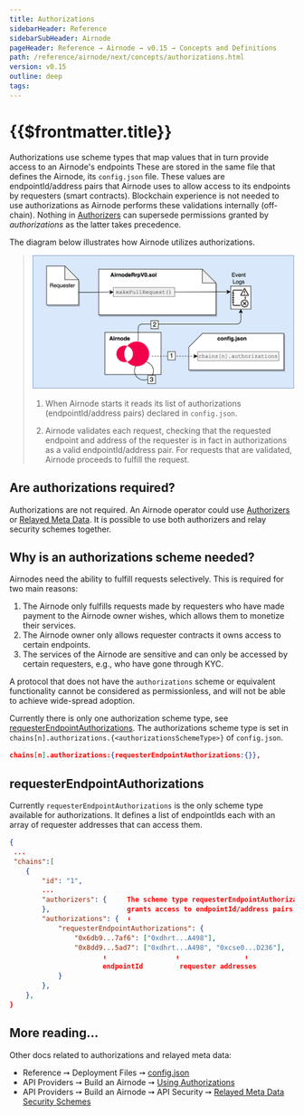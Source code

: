 ```yaml
---
title: Authorizations
sidebarHeader: Reference
sidebarSubHeader: Airnode
pageHeader: Reference → Airnode → v0.15 → Concepts and Definitions
path: /reference/airnode/next/concepts/authorizations.html
version: v0.15
outline: deep
tags:
---
```


<VersionWarning/>

<PageHeader/>

<SearchHighlight/>

<FlexStartTag/>

# {{$frontmatter.title}}

Authorizations use scheme types that map values that in turn provide access to
an Airnode's endpoints These are stored in the same file that defines the
Airnode, its `config.json` file. These values are endpointId/address pairs that
Airnode uses to allow access to its endpoints by requesters (smart contracts).
Blockchain experience is not needed to use authorizations as Airnode performs
these validations internally (off-chain). Nothing in
[Authorizers](/reference/airnode/next/concepts/authorizers.md) can supersede
permissions granted by _authorizations_ as the latter takes precedence.

The diagram below illustrates how Airnode utilizes authorizations.

> <img src="../assets/images/concepts-authorizations.png" width="550px"/>
>
> 1. <p class="diagram-line">When Airnode starts it reads its list of authorizations (endpointId/address pairs) declared in <code>config.json</code>.</p>
> 2. <p class="diagram-line">Airnode validates each request, checking that the requested endpoint and address of the requester is in fact in authorizations as a valid endpointId/address pair. For requests that are validated, Airnode proceeds to fulfill the request.</p>

## Are authorizations required?

Authorizations are not required. An Airnode operator could use
[Authorizers](/reference/airnode/next/concepts/authorizers.md) or
[Relayed Meta Data](/reference/airnode/next/concepts/relay-meta-auth.md). It is
possible to use both authorizers and relay security schemes together.

## Why is an authorizations scheme needed?

Airnodes need the ability to fulfill requests selectively. This is required for
two main reasons:

1. The Airnode only fulfills requests made by requesters who have made payment
   to the Airnode owner wishes, which allows them to monetize their services.
2. The Airnode owner only allows requester contracts it owns access to certain
   endpoints.
3. The services of the Airnode are sensitive and can only be accessed by certain
   requesters, e.g., who have gone through KYC.

A protocol that does not have the `authorizations` scheme or equivalent
functionality cannot be considered as permissionless, and will not be able to
achieve wide-spread adoption.

Currently there is only one authorization scheme type, see
[requesterEndpointAuthorizations](https://github.com/api3dao/airnode/blob/v0.14/packages/airnode-validator/src/config/config.ts#L162).
The authorizations scheme type is set in
`chains[n].authorizations.{<authorizationsSchemeType>}` of `config.json`.

```json
chains[n].authorizations:{requesterEndpointAuthorizations:{}},
```

## requesterEndpointAuthorizations

Currently `requesterEndpointAuthorizations` is the only scheme type available
for authorizations. It defines a list of endpointIds each with an array of
requester addresses that can access them.

```json
{
 ...
 "chains":[
    {
        "id": "1",
        ...
        "authorizers": {     The scheme type requesterEndpointAuthorizations
        },                   grants access to endpointId/address pairs
        "authorizations": {  ⬇︎
            "requesterEndpointAuthorizations": {
                "0x6db9...7af6": ["0xdhrt...A498"],
                "0x8dd9...5ad7": ["0xdhrt...A498", "0xcse0...D236"],
                       ⬆︎                 ⬆︎                ⬆︎
                       endpointId         requester addresses
            }
        },
    },
}
```

## More reading...

Other docs related to authorizations and relayed meta data:

- Reference ➙ Deployment Files ➙
  [config.json](/reference/airnode/next/deployment-files/config-json.md)
- API Providers ➙ Build an Airnode ➙
  [Using Authorizations](/reference/airnode/next/understand/using-authorizations.md)
- API Providers ➙ Build an Airnode ➙ API Security ➙
  [Relayed Meta Data Security Schemes](/reference/airnode/next/understand/api-security.md#relayed-meta-data-security-schemes)

<FlexEndTag/>
